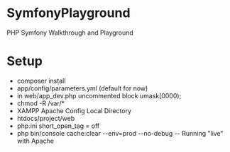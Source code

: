 # SymfonyPlayground
PHP Symfony Walkthrough and Playground

# Setup
- composer install
- app/config/parameters.yml (default for now)
- in web/app_dev.php uncommented block umask(0000);
- chmod -R /var/*
- XAMPP Apache Config Local Directory
- htdocs/project/web
- php.ini short_open_tag = off
- php bin/console cache:clear --env=prod --no-debug
  -- Running "live" with Apache

